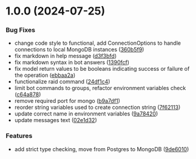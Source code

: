 # 1.0.0 (2024-07-25)

### Bug Fixes

-   change code style to functional, add ConnectionOptions to handle connections to local MongoDB instances ([360b5f9](https://github.com/cake-lier/raid-bot/commit/360b5f9edb43f7655b6b59f8de695650fb25f621))
-   fix markdown in help message ([d3f3bfd](https://github.com/cake-lier/raid-bot/commit/d3f3bfdd636e25eb9b5f5e28f24e42f420f0bbc2))
-   fix markdown syntax in bot answers ([1390fcf](https://github.com/cake-lier/raid-bot/commit/1390fcf4bb895c845037dc46dca4b31b4bc148f4))
-   fix model return values to be booleans indicating success or failure of the operation ([ebbaa2a](https://github.com/cake-lier/raid-bot/commit/ebbaa2a641a1e4f3ca06944d8c9901738224bbb6))
-   functionalize raid command ([24df1c4](https://github.com/cake-lier/raid-bot/commit/24df1c4d3a8562326484245824112a2ccc4fc9ef))
-   limit bot commands to groups, refactor environment variables check ([c64a878](https://github.com/cake-lier/raid-bot/commit/c64a878b0039716d9d52022e934ce120b78b17b0))
-   remove required port for mongo ([b9a7df1](https://github.com/cake-lier/raid-bot/commit/b9a7df17a500033670066d97b7a9349aafbd02a8))
-   reorder string variables used to create connection string ([7f62113](https://github.com/cake-lier/raid-bot/commit/7f621130f022e30d637a75fe5f6e8c5111cfe1c6))
-   update correct name in environment variables ([9a78420](https://github.com/cake-lier/raid-bot/commit/9a7842073588a6878b6878e0ccafd1f943082e63))
-   update messages text ([02e1d32](https://github.com/cake-lier/raid-bot/commit/02e1d3230e719ca38424c03f545ff75c334457dc))

### Features

-   add strict type checking, move from Postgres to MongoDB ([9de6010](https://github.com/cake-lier/raid-bot/commit/9de60108b38964b0d2b19b186b4d78f01ece439c))

